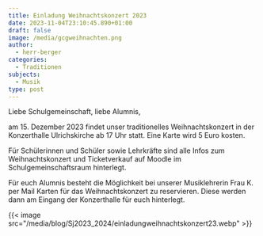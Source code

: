```yaml
---
title: Einladung Weihnachtskonzert 2023
date: 2023-11-04T23:10:45.890+01:00
draft: false
image: /media/gcgweihnachten.png
author:
  - herr-berger
categories:
  - Traditionen
subjects:
  - Musik
type: post
---
```

Liebe Schulgemeinschaft, liebe Alumnis,

am 15. Dezember 2023 findet unser traditionelles Weihnachtskonzert in der Konzerthalle Ulrichskirche ab 17 Uhr statt. Eine Karte wird 5 Euro kosten.

Für Schülerinnen und Schüler sowie Lehrkräfte sind alle Infos zum Weihnachtskonzert und Ticketverkauf auf Moodle im Schulgemeinschaftsraum hinterlegt.

Für euch Alumnis besteht die Möglichkeit bei unserer Musiklehrerin Frau K. per Mail Karten für das Weihnachtskonzert zu reservieren. Diese werden dann am Eingang der Konzerthalle für euch hinterlegt.

{{< image src="/media/blog/Sj2023_2024/einladungweihnachtskonzert23.webp" >}}
